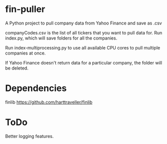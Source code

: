 # fin-puller
A Python project to pull company data from Yahoo Finance and save as .csv

companyCodes.csv is the list of all tickers that you want to pull data for.
Run index.py, which will save folders for all the companies.

Run index-multiprocessing.py to use all available CPU cores to pull multiple companies at once.  

If Yahoo Finance doesn't return data for a particular company, the folder will be deleted.

# Dependencies
finlib
https://github.com/harttraveller/finlib

# ToDo
Better logging features.
